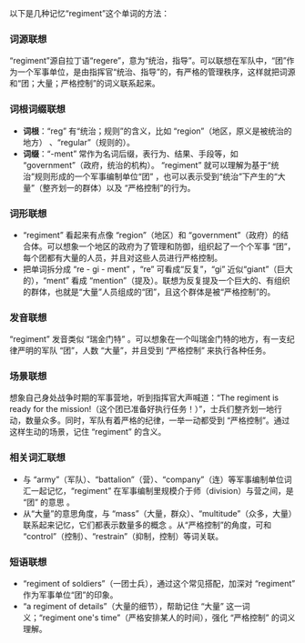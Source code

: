 以下是几种记忆“regiment”这个单词的方法：

### 词源联想
“regiment”源自拉丁语“regere”，意为“统治，指导”。可以联想在军队中，“团”作为一个军事单位，是由指挥官“统治、指导”的，有严格的管理秩序，这样就把词源和“团；大量；严格控制”的词义联系起来。

### 词根词缀联想
 - **词根**：“reg” 有“统治；规则”的含义，比如 “region”（地区，原义是被统治的地方） 、“regular”（规则的）。
 - **词缀**：“-ment” 常作为名词后缀，表行为、结果、手段等，如 “government”（政府，统治的机构）。 “regiment” 就可以理解为基于“统治”规则形成的一个军事编制单位“团” ，也可以表示受到“统治”下产生的“大量”（整齐划一的群体）以及 “严格控制”的行为。

### 词形联想
 - “regiment” 看起来有点像 “region”（地区）和 “government”（政府）的结合体。可以想象一个地区的政府为了管理和防御，组织起了一个个军事 “团”，每个团都有大量的人员，并且对这些人员进行严格控制。
 - 把单词拆分成 “re - gi - ment” ，“re” 可看成“反复”，“gi” 近似“giant”（巨大的），“ment” 看成 “mention”（提及）。联想为反复提及一个巨大的、有组织的群体，也就是“大量”人员组成的“团”，且这个群体是被“严格控制”的。

### 发音联想
“regiment” 发音类似 “瑞金门特” 。可以想象在一个叫瑞金门特的地方，有一支纪律严明的军队 “团”，人数 “大量”，并且受到 “严格控制” 来执行各种任务。 

### 场景联想
想象自己身处战争时期的军事营地，听到指挥官大声喊道：“The regiment is ready for the mission!（这个团已准备好执行任务！）”，士兵们整齐划一地行动，数量众多。同时，军队有着严格的纪律，一举一动都受到 “严格控制”。通过这样生动的场景，记住 “regiment” 的含义。

### 相关词汇联想
 - 与 “army”（军队）、“battalion”（营）、“company”（连）等军事编制单位词汇一起记忆，“regiment” 在军事编制里规模介于师（division）与营之间，是 “团” 的意思 。
 - 从“大量”的意思角度，与 “mass”（大量，群众）、“multitude”（众多，大量）联系起来记忆，它们都表示数量多的概念 。从“严格控制”的角度，可和 “control”（控制）、“restrain”（抑制，控制）等词关联。

### 短语联想
 - “regiment of soldiers”（一团士兵），通过这个常见搭配，加深对 “regiment” 作为军事单位“团”的印象。
 - “a regiment of details”（大量的细节），帮助记住 “大量” 这一词义；“regiment one's time”（严格安排某人的时间），强化 “严格控制” 的词义理解。 